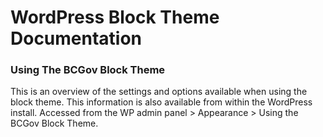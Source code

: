 # WordPress Block Theme Documentation

### Using The BCGov Block Theme 

This is an overview of the settings and options available when using the block theme. This information is also available from within the WordPress install. Accessed from the WP admin panel > Appearance > Using the BCGov Block Theme.